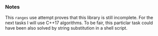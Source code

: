 ### Notes

This `ranges` use attempt proves that this library is still incomplete. For the
next tasks I will use C++17 algorithms. To be fair, this particlar task could
have been also solved by string substitution in a shell script.
